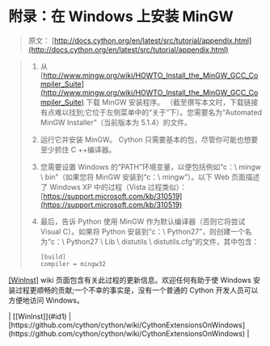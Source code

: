 # 附录：在 Windows 上安装 MinGW

> 原文： [http://docs.cython.org/en/latest/src/tutorial/appendix.html](http://docs.cython.org/en/latest/src/tutorial/appendix.html)

> 1.  从 [http://www.mingw.org/wiki/HOWTO_Install_the_MinGW_GCC_Compiler_Suite](http://www.mingw.org/wiki/HOWTO_Install_the_MinGW_GCC_Compiler_Suite) 下载 MinGW 安装程序。 （截至撰写本文时，下载链接有点难以找到;它位于左侧菜单中的“关于”下）。您需要名为“Automated MinGW Installer”（当前版本为 5.1.4）的文件。
>     
>     
> 2.  运行它并安装 MinGW。 Cython 只需要基本的包，尽管你可能也想要至少抓住 C ++编译器。
>     
>     
> 3.  您需要设置 Windows 的“PATH”环境变量，以便包括例如“c：\ mingw \ bin”（如果您将 MinGW 安装到“c：\ mingw”）。以下 Web 页面描述了 Windows XP 中的过程（Vista 过程类似）： [https://support.microsoft.com/kb/310519](https://support.microsoft.com/kb/310519)
>     
>     
> 4.  最后，告诉 Python 使用 MinGW 作为默认编译器（否则它将尝试 Visual C）。如果将 Python 安装到“c：\ Python27”，则创建一个名为“c：\ Python27 \ Lib \ distutils \ distutils.cfg”的文件，其中包含：
>     
>     
>     
>     ```
>     [build]
>     compiler = mingw32
>     
>     ```

[[WinInst]](#wininst) wiki 页面包含有关此过程的更新信息。欢迎任何有助于使 Windows 安装过程更顺畅的贡献;一个不幸的事实是，没有一个普通的 Cython 开发人员可以方便地访问 Windows。

<colgroup><col class="label"><col></colgroup>
| [[WinInst]](#id1) | [https://github.com/cython/cython/wiki/CythonExtensionsOnWindows](https://github.com/cython/cython/wiki/CythonExtensionsOnWindows) |